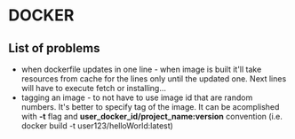 # DOCKER

## List of problems

- when dockerfile updates in one line - when image is built it'll take resources from cache for the lines only until the updated one. Next lines will have to execute fetch or installing...
- tagging an image - to not have to use image id that are random numbers. It's better to specify tag of the image. It can be acomplished with **-t** flag and **user_docker_id/project_name:version** convention (i.e. docker build -t user123/helloWorld:latest)
